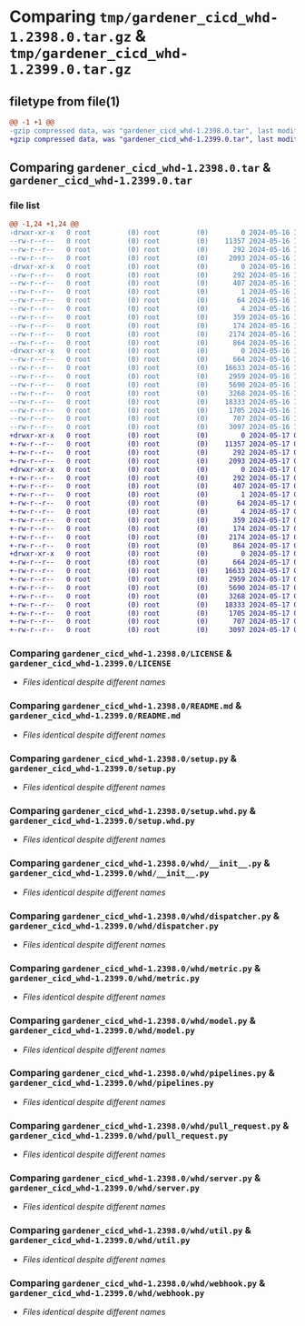# Comparing `tmp/gardener_cicd_whd-1.2398.0.tar.gz` & `tmp/gardener_cicd_whd-1.2399.0.tar.gz`

## filetype from file(1)

```diff
@@ -1 +1 @@
-gzip compressed data, was "gardener_cicd_whd-1.2398.0.tar", last modified: Thu May 16 11:19:15 2024, max compression
+gzip compressed data, was "gardener_cicd_whd-1.2399.0.tar", last modified: Fri May 17 04:30:07 2024, max compression
```

## Comparing `gardener_cicd_whd-1.2398.0.tar` & `gardener_cicd_whd-1.2399.0.tar`

### file list

```diff
@@ -1,24 +1,24 @@
-drwxr-xr-x   0 root         (0) root         (0)        0 2024-05-16 11:19:15.211777 gardener_cicd_whd-1.2398.0/
--rw-r--r--   0 root         (0) root         (0)    11357 2024-05-16 11:18:13.000000 gardener_cicd_whd-1.2398.0/LICENSE
--rw-r--r--   0 root         (0) root         (0)      292 2024-05-16 11:19:15.211777 gardener_cicd_whd-1.2398.0/PKG-INFO
--rw-r--r--   0 root         (0) root         (0)     2093 2024-05-16 11:18:13.000000 gardener_cicd_whd-1.2398.0/README.md
-drwxr-xr-x   0 root         (0) root         (0)        0 2024-05-16 11:19:15.211777 gardener_cicd_whd-1.2398.0/gardener_cicd_whd.egg-info/
--rw-r--r--   0 root         (0) root         (0)      292 2024-05-16 11:19:15.000000 gardener_cicd_whd-1.2398.0/gardener_cicd_whd.egg-info/PKG-INFO
--rw-r--r--   0 root         (0) root         (0)      407 2024-05-16 11:19:15.000000 gardener_cicd_whd-1.2398.0/gardener_cicd_whd.egg-info/SOURCES.txt
--rw-r--r--   0 root         (0) root         (0)        1 2024-05-16 11:19:15.000000 gardener_cicd_whd-1.2398.0/gardener_cicd_whd.egg-info/dependency_links.txt
--rw-r--r--   0 root         (0) root         (0)       64 2024-05-16 11:19:15.000000 gardener_cicd_whd-1.2398.0/gardener_cicd_whd.egg-info/requires.txt
--rw-r--r--   0 root         (0) root         (0)        4 2024-05-16 11:19:15.000000 gardener_cicd_whd-1.2398.0/gardener_cicd_whd.egg-info/top_level.txt
--rw-r--r--   0 root         (0) root         (0)      359 2024-05-16 11:18:13.000000 gardener_cicd_whd-1.2398.0/pyproject.toml
--rw-r--r--   0 root         (0) root         (0)      174 2024-05-16 11:19:15.215777 gardener_cicd_whd-1.2398.0/setup.cfg
--rw-r--r--   0 root         (0) root         (0)     2174 2024-05-16 11:18:13.000000 gardener_cicd_whd-1.2398.0/setup.py
--rw-r--r--   0 root         (0) root         (0)      864 2024-05-16 11:18:13.000000 gardener_cicd_whd-1.2398.0/setup.whd.py
-drwxr-xr-x   0 root         (0) root         (0)        0 2024-05-16 11:19:15.211777 gardener_cicd_whd-1.2398.0/whd/
--rw-r--r--   0 root         (0) root         (0)      664 2024-05-16 11:18:13.000000 gardener_cicd_whd-1.2398.0/whd/__init__.py
--rw-r--r--   0 root         (0) root         (0)    16633 2024-05-16 11:18:13.000000 gardener_cicd_whd-1.2398.0/whd/dispatcher.py
--rw-r--r--   0 root         (0) root         (0)     2959 2024-05-16 11:18:13.000000 gardener_cicd_whd-1.2398.0/whd/metric.py
--rw-r--r--   0 root         (0) root         (0)     5690 2024-05-16 11:18:13.000000 gardener_cicd_whd-1.2398.0/whd/model.py
--rw-r--r--   0 root         (0) root         (0)     3268 2024-05-16 11:18:13.000000 gardener_cicd_whd-1.2398.0/whd/pipelines.py
--rw-r--r--   0 root         (0) root         (0)    18333 2024-05-16 11:18:13.000000 gardener_cicd_whd-1.2398.0/whd/pull_request.py
--rw-r--r--   0 root         (0) root         (0)     1705 2024-05-16 11:18:13.000000 gardener_cicd_whd-1.2398.0/whd/server.py
--rw-r--r--   0 root         (0) root         (0)      707 2024-05-16 11:18:13.000000 gardener_cicd_whd-1.2398.0/whd/util.py
--rw-r--r--   0 root         (0) root         (0)     3097 2024-05-16 11:18:13.000000 gardener_cicd_whd-1.2398.0/whd/webhook.py
+drwxr-xr-x   0 root         (0) root         (0)        0 2024-05-17 04:30:07.680802 gardener_cicd_whd-1.2399.0/
+-rw-r--r--   0 root         (0) root         (0)    11357 2024-05-17 04:29:02.000000 gardener_cicd_whd-1.2399.0/LICENSE
+-rw-r--r--   0 root         (0) root         (0)      292 2024-05-17 04:30:07.680802 gardener_cicd_whd-1.2399.0/PKG-INFO
+-rw-r--r--   0 root         (0) root         (0)     2093 2024-05-17 04:29:02.000000 gardener_cicd_whd-1.2399.0/README.md
+drwxr-xr-x   0 root         (0) root         (0)        0 2024-05-17 04:30:07.680802 gardener_cicd_whd-1.2399.0/gardener_cicd_whd.egg-info/
+-rw-r--r--   0 root         (0) root         (0)      292 2024-05-17 04:30:07.000000 gardener_cicd_whd-1.2399.0/gardener_cicd_whd.egg-info/PKG-INFO
+-rw-r--r--   0 root         (0) root         (0)      407 2024-05-17 04:30:07.000000 gardener_cicd_whd-1.2399.0/gardener_cicd_whd.egg-info/SOURCES.txt
+-rw-r--r--   0 root         (0) root         (0)        1 2024-05-17 04:30:07.000000 gardener_cicd_whd-1.2399.0/gardener_cicd_whd.egg-info/dependency_links.txt
+-rw-r--r--   0 root         (0) root         (0)       64 2024-05-17 04:30:07.000000 gardener_cicd_whd-1.2399.0/gardener_cicd_whd.egg-info/requires.txt
+-rw-r--r--   0 root         (0) root         (0)        4 2024-05-17 04:30:07.000000 gardener_cicd_whd-1.2399.0/gardener_cicd_whd.egg-info/top_level.txt
+-rw-r--r--   0 root         (0) root         (0)      359 2024-05-17 04:29:02.000000 gardener_cicd_whd-1.2399.0/pyproject.toml
+-rw-r--r--   0 root         (0) root         (0)      174 2024-05-17 04:30:07.680802 gardener_cicd_whd-1.2399.0/setup.cfg
+-rw-r--r--   0 root         (0) root         (0)     2174 2024-05-17 04:29:02.000000 gardener_cicd_whd-1.2399.0/setup.py
+-rw-r--r--   0 root         (0) root         (0)      864 2024-05-17 04:29:02.000000 gardener_cicd_whd-1.2399.0/setup.whd.py
+drwxr-xr-x   0 root         (0) root         (0)        0 2024-05-17 04:30:07.680802 gardener_cicd_whd-1.2399.0/whd/
+-rw-r--r--   0 root         (0) root         (0)      664 2024-05-17 04:29:02.000000 gardener_cicd_whd-1.2399.0/whd/__init__.py
+-rw-r--r--   0 root         (0) root         (0)    16633 2024-05-17 04:29:02.000000 gardener_cicd_whd-1.2399.0/whd/dispatcher.py
+-rw-r--r--   0 root         (0) root         (0)     2959 2024-05-17 04:29:02.000000 gardener_cicd_whd-1.2399.0/whd/metric.py
+-rw-r--r--   0 root         (0) root         (0)     5690 2024-05-17 04:29:02.000000 gardener_cicd_whd-1.2399.0/whd/model.py
+-rw-r--r--   0 root         (0) root         (0)     3268 2024-05-17 04:29:02.000000 gardener_cicd_whd-1.2399.0/whd/pipelines.py
+-rw-r--r--   0 root         (0) root         (0)    18333 2024-05-17 04:29:02.000000 gardener_cicd_whd-1.2399.0/whd/pull_request.py
+-rw-r--r--   0 root         (0) root         (0)     1705 2024-05-17 04:29:02.000000 gardener_cicd_whd-1.2399.0/whd/server.py
+-rw-r--r--   0 root         (0) root         (0)      707 2024-05-17 04:29:02.000000 gardener_cicd_whd-1.2399.0/whd/util.py
+-rw-r--r--   0 root         (0) root         (0)     3097 2024-05-17 04:29:02.000000 gardener_cicd_whd-1.2399.0/whd/webhook.py
```

### Comparing `gardener_cicd_whd-1.2398.0/LICENSE` & `gardener_cicd_whd-1.2399.0/LICENSE`

 * *Files identical despite different names*

### Comparing `gardener_cicd_whd-1.2398.0/README.md` & `gardener_cicd_whd-1.2399.0/README.md`

 * *Files identical despite different names*

### Comparing `gardener_cicd_whd-1.2398.0/setup.py` & `gardener_cicd_whd-1.2399.0/setup.py`

 * *Files identical despite different names*

### Comparing `gardener_cicd_whd-1.2398.0/setup.whd.py` & `gardener_cicd_whd-1.2399.0/setup.whd.py`

 * *Files identical despite different names*

### Comparing `gardener_cicd_whd-1.2398.0/whd/__init__.py` & `gardener_cicd_whd-1.2399.0/whd/__init__.py`

 * *Files identical despite different names*

### Comparing `gardener_cicd_whd-1.2398.0/whd/dispatcher.py` & `gardener_cicd_whd-1.2399.0/whd/dispatcher.py`

 * *Files identical despite different names*

### Comparing `gardener_cicd_whd-1.2398.0/whd/metric.py` & `gardener_cicd_whd-1.2399.0/whd/metric.py`

 * *Files identical despite different names*

### Comparing `gardener_cicd_whd-1.2398.0/whd/model.py` & `gardener_cicd_whd-1.2399.0/whd/model.py`

 * *Files identical despite different names*

### Comparing `gardener_cicd_whd-1.2398.0/whd/pipelines.py` & `gardener_cicd_whd-1.2399.0/whd/pipelines.py`

 * *Files identical despite different names*

### Comparing `gardener_cicd_whd-1.2398.0/whd/pull_request.py` & `gardener_cicd_whd-1.2399.0/whd/pull_request.py`

 * *Files identical despite different names*

### Comparing `gardener_cicd_whd-1.2398.0/whd/server.py` & `gardener_cicd_whd-1.2399.0/whd/server.py`

 * *Files identical despite different names*

### Comparing `gardener_cicd_whd-1.2398.0/whd/util.py` & `gardener_cicd_whd-1.2399.0/whd/util.py`

 * *Files identical despite different names*

### Comparing `gardener_cicd_whd-1.2398.0/whd/webhook.py` & `gardener_cicd_whd-1.2399.0/whd/webhook.py`

 * *Files identical despite different names*


